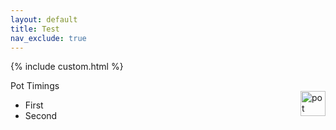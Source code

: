 ```yaml
---
layout: default
title: Test
nav_exclude: true
---
```


{% include custom.html %}

<div id="potwindowwrap">

<div id="potwindow">

<div id="potwindowheader">
<div id="potwindowtitle">Pot Timings</div>
<img src="{{ site.baseurl }}/assets/images/icons/pot.png" alt="pot" style="height: 40px; float: right">
</div>



- First
- Second

</div>
</div>